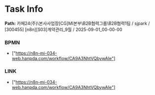 # Task Info

**Path:** 카페24(주)\본사사업장\[CG]MI본부\B2B협력그룹\B2B협력1팀 / sjpark / [300455] [n8n][S03]계약관리_9월 / 2025-09-01_00-00-00

### BPMN
- ["https://n8n-mi-034-web.hanpda.com/workflow/CA9A3NhtVQbywAIe"]

### LINK
- ["https://n8n-mi-034-web.hanpda.com/workflow/CA9A3NhtVQbywAIe"]

